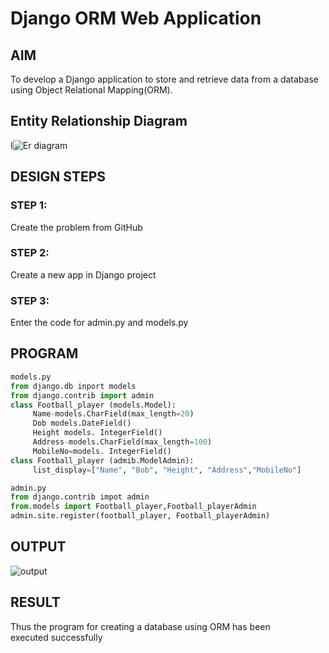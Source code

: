 # Django ORM Web Application

## AIM
To develop a Django application to store and retrieve data from a database using Object Relational Mapping(ORM).

## Entity Relationship Diagram

I![Er diagram](https://github.com/karthiksec/django-orm-app/assets/147473368/1b79b468-5bfc-42ad-8519-6e086f4697ec)


## DESIGN STEPS

### STEP 1:
Create the problem from GitHub
### STEP 2:
Create a new app in Django project
### STEP 3:

Enter the code for admin.py and models.py 

## PROGRAM
```python
models.py
from django.db inport models
from django.contrib import admin
class Football_player (models.Model):
     Name-models.CharField(max_length=20)
     Dob models.DateField()
     Height models. IntegerField()
     Address-models.CharField(max_length=100)
     MobileNo=models. IntegerField()
class Football_player (admib.ModelAdmin):
     list_display=["Name", "Bob", "Height", "Address","MobileNo"]
```
```python
admin.py
from django.contrib impot admin
from.models import Football_player,Football_playerAdmin
admin.site.register(football_player, Football_playerAdmin)
```

## OUTPUT

![output](https://github.com/karthiksec/django-orm-app/assets/147473368/b973b0de-77e4-46df-bfb8-00e6f206a66f)

## RESULT
Thus the program for creating a database using ORM has been executed successfully
